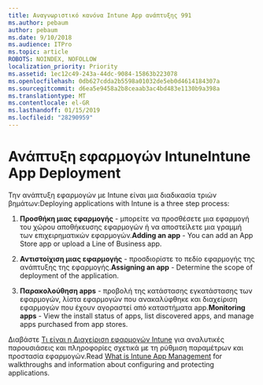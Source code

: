 ```yaml
---
title: Αναγνωριστικό κανόνα Intune App ανάπτυξης 991
ms.author: pebaum
author: pebaum
ms.date: 9/10/2018
ms.audience: ITPro
ms.topic: article
ROBOTS: NOINDEX, NOFOLLOW
localization_priority: Priority
ms.assetid: 1ec12c49-243a-44dc-9084-15863b223078
ms.openlocfilehash: 0db627cdda2b5598a01032de5eb0d4614184307a
ms.sourcegitcommit: d6ea5e9458a2b8ceaab3ac4bd483e1130b9a398a
ms.translationtype: MT
ms.contentlocale: el-GR
ms.lasthandoff: 01/15/2019
ms.locfileid: "28290959"
---
```

# <a name="intune-app-deployment"></a><span data-ttu-id="76063-102">Ανάπτυξη εφαρμογών Intune</span><span class="sxs-lookup"><span data-stu-id="76063-102">Intune App Deployment</span></span>

<span data-ttu-id="76063-103">Την ανάπτυξη εφαρμογών με Intune είναι μια διαδικασία τριών βημάτων:</span><span class="sxs-lookup"><span data-stu-id="76063-103">Deploying applications with Intune is a three step process:</span></span>
  
1. <span data-ttu-id="76063-104">**Προσθήκη μιας εφαρμογής** - μπορείτε να προσθέσετε μια εφαρμογή του χώρου αποθήκευσης εφαρμογών ή να αποστείλετε μια γραμμή των επιχειρηματικών εφαρμογών.</span><span class="sxs-lookup"><span data-stu-id="76063-104">**Adding an app** - You can add an App Store app or upload a Line of Business app.</span></span> 
    
2. <span data-ttu-id="76063-105">**Αντιστοίχιση μιας εφαρμογής** - προσδιορίστε το πεδίο εφαρμογής της ανάπτυξης της εφαρμογής.</span><span class="sxs-lookup"><span data-stu-id="76063-105">**Assigning an app** - Determine the scope of deployment of the application.</span></span> 
    
3. <span data-ttu-id="76063-106">**Παρακολούθηση apps** - προβολή της κατάστασης εγκατάστασης των εφαρμογών, λίστα εφαρμογών που ανακαλύφθηκε και διαχείριση εφαρμογών που έχουν αγοραστεί από καταστήματα app.</span><span class="sxs-lookup"><span data-stu-id="76063-106">**Monitoring apps** - View the install status of apps, list discovered apps, and manage apps purchased from app stores.</span></span> 
    
<span data-ttu-id="76063-107">Διαβάστε [Τι είναι η Διαχείριση εφαρμογών Intune](https://docs.microsoft.com/intune/app-management) για αναλυτικές παρουσιάσεις και πληροφορίες σχετικά με τη ρύθμιση παραμέτρων και προστασία εφαρμογών.</span><span class="sxs-lookup"><span data-stu-id="76063-107">Read [What is Intune App Management](https://docs.microsoft.com/intune/app-management) for walkthroughs and information about configuring and protecting applications.</span></span> 
  

